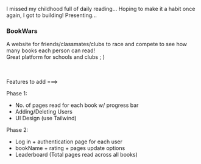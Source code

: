 I missed my childhood full of daily reading...
Hoping to make it a habit once again, I got to building! Presenting...

<h3>BookWars</h3>
A website for friends/classmates/clubs to race and compete to see how many books each person can read!<br>
Great platform for schools and clubs ; )

<br><br>
Features to add ===> 

Phase 1:
- No. of pages read for each book w/ progress bar
- Adding/Deleting Users
- UI Design (use Tailwind)

Phase 2:
- Log in + authentication page for each user
- bookName + rating + pages update options
- Leaderboard (Total pages read across all books)
